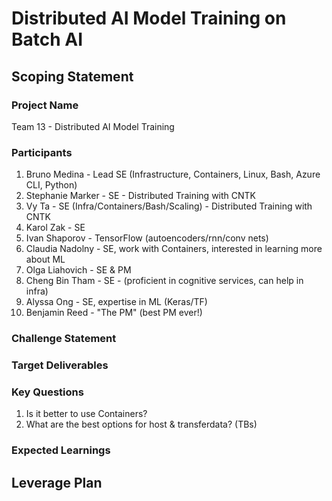 # Distributed AI Model Training on Batch AI

## Scoping Statement

### Project Name

Team 13 - Distributed AI Model Training

### Participants

 1. Bruno Medina - Lead SE (Infrastructure, Containers, Linux, Bash, Azure CLI, Python)
 1. Stephanie Marker - SE - Distributed Training with CNTK
 1. Vy Ta - SE (Infra/Containers/Bash/Scaling) - Distributed Training with CNTK
 1. Karol Zak - SE
 1. Ivan Shaporov - TensorFlow (autoencoders/rnn/conv nets)
 1. Claudia Nadolny - SE, work with Containers, interested in learning more about ML
 1. Olga Liahovich - SE & PM
 1. Cheng Bin Tham - SE - (proficient in cognitive services, can help in infra)
 1. Alyssa Ong - SE, expertise in ML (Keras/TF)
 1. Benjamin Reed - "The PM" (best PM ever!)

### Challenge Statement

### Target Deliverables

### Key Questions

1. Is it better to use Containers?
1. What are the best options for host & transferdata? (TBs)

### Expected Learnings

## Leverage Plan
